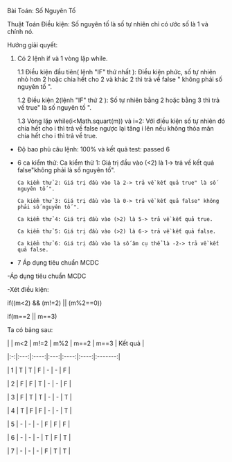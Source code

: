 Bài Toán: Số Nguyên Tố

Thuật Toán Điều kiện: Số nguyên tố là số tự nhiên chỉ có ước số là 1 và chính nó.

Hướng giải quyết: 

1. Có 2 lệnh if và 1 vòng lặp while.

	1.1 Điều kiện đầu tiên( lệnh "IF" thứ nhất ): Điều kiện phức, số tự nhiên nhỏ hơn 2 hoặc chia hết cho 2 và khác 2 thì trả về false 		" không phải số nguyên tố ".

	1.2 Điều kiện 2(lệnh "IF" thứ 2 ): Số tự nhiên bằng 2 hoặc bằng 3 thì trả về true" là số nguyên tố ".

	1.3 Vòng lặp while(i<Math.squart(m)) và i=2: Với điều kiện số tự nhiên đó chia hết cho i thì trả về false ngược lại tăng i lên nếu 		không thỏa mãn chia hết cho i thì trả về true.

- Độ bao phủ câu lệnh: 100% và kết quả test: passed 6  

- 6 ca kiểm thử:
	  Ca kiểm thử 1: Giá trị đầu vào (<2) là 1-> trả về kết quả false"không phải là số nguyên tố".
	  
	  Ca kiểm thử 2: Giá trị đầu vào là 2-> trả về kết quả true" là số nguyên tố ".
	  
	  Ca kiểm thử 3: Giá trị đầu vào là 0-> trả về kết quả false" không phải số nguyên tố ".
	  
	  Ca kiểm thử 4: Giá trị đầu vào (>2) là 5-> trả về kết quả true.
	  
	  Ca kiểm thử 5: Giá trị đầu vào (>2) là 6-> trả về kết quả false.
	  
	  Ca kiểm thử 6: Giá trị đầu vào là số âm cụ thể là -2-> trả về kết quả false.
	  
- 7 Áp dụng tiêu chuẩn MCDC

-Áp dụng tiêu chuẩn MCDC

-Xét điều kiện:

if((m<2) && (m!=2) || (m%2==0))

if(m==2 || m==3)

Ta có bảng sau:

|   | m<2 | m!=2 | m%2 | m==2 | m==3 | Kết quả |

|:-:|:---:|:----:|:---:|:----:|:----:|:-------:|

| 1 | 	 T  | 	  T  | 	 F  | 	  -  | 	  -  |     F    |

| 2 | 	 F  |  	 F  | 	 T  | 	  -  |    -  |     F    |

| 3 |  	 F  |  	 T  |  	 T  |  	  -  |    -  |     T    |

| 4 |  	 T  |    F  |    F  |     -  |    -  |     T    |

| 5 | 	 -  |    -  |    -  |     F  |    F  |     F    |

| 6 | 	 -  |    -  |    -  |     T  |    F  |     T    |

| 7 |    -  |    -  |    -  |     F  |    T  |     T    |
